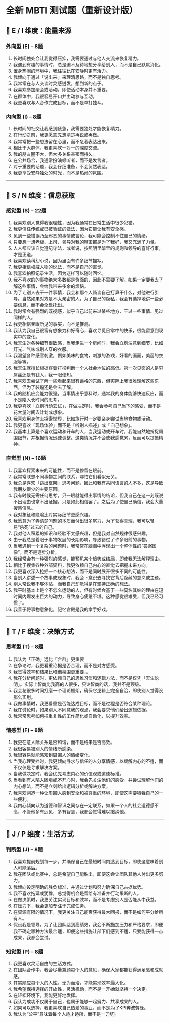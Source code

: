 # 全新 MBTI 测试题（重新设计版）

## 🔹 E / I 维度：能量来源

### 外向型 (E) – 8题
1. 长时间独处会让我觉得压抑，我需要通过与他人交流来恢复精力。  
2. 我遇到有趣的事情时，总是迫不及待地想分享给别人，而不是自己默默消化。  
3. 置身热闹的环境中，我往往比在安静时更有活力。  
4. 我倾向于通过「说出来」来理清思路，而不是独自思考。  
5. 我常常在与人交谈时灵感迸发，想到新的点子。  
6. 我喜欢参加聚会或活动，即使活动本身并不重要。  
7. 在群体中，我很容易开口并主动参与互动。  
8. 我更喜欢与人合作完成目标，而不是单打独斗。  

### 内向型 (I) – 8题
1. 长时间的社交让我感到疲惫，我需要独处才能恢复精力。  
2. 在行动之前，我更愿意先想清楚再说或再做。  
3. 我常常把一些想法留在心里，而不急着表达出来。  
4. 相比于大群体，我更喜欢一对一的深度交流。  
5. 我的朋友圈不大，但大多关系亲密而持久。  
6. 在公共场合，我通常扮演倾听者，而不是发言者。  
7. 对于重要的话题，我会仔细准备，不会贸然表达。  
8. 我更享受安静独处的时光，而不是热闹的氛围。  

---

## 🔹 S / N 维度：信息获取

### 感觉型 (S) – 22题

1. 我喜欢别人觉得我很理性，因为我通常在日常生活中很少犯错。
2. 我更信任传统或已被验证的做法，因为它能让我有安全感。
3. 见到一些错误乃至邪恶的事情或言论，我可能会控制不住自己的情绪。
4. 只要想一想老板、上司、领导对我的鞭策都是为了我好，我又充满了力量。
5. 人人都应该自觉遵纪守法，或者说，按照明里暗里的规则和领导的喜好行事，才是正道。
6. 我喜欢读科幻小说，因为里面有许多细节描写。
7. 我更相信权威人物的说法，而不是自己的直觉。
8. 我喜欢拍照记录生活，因为这样可以随时回忆。
9. 我不喜欢的的事物绝大多数都是负面的，因此不需要了解。如果一定要我去了解这些事情，会给我带来多余的烦恼。
10. 为了让别人去干一件事情，我会和那个人畅谈自己打算干什么，对他进行引导。当然如果对方是不太亲密的人，为了自己的隐私，我会有选择地讲一些必要信息，而不会全盘托出。
11. 我时常会有强烈的既视感，似乎自己以前来过某些地方、干过一些事情、见过同样的人。
12. 我更相信亲眼所见的事实，而不是推测。
13. 我认为我自己很富有想象力和好奇心，喜欢寻觅日常中的快乐，很能留意到现实中的变化。
14. 我天生对各种细节很敏感，当我走进一个房间时，我会立刻注意到细节，比如灯光、气味或别人穿的衣服。
15. 我渴望各种感官刺激，例如美味的食物，刺激的游戏，好看的画面，美丽的衣服等等。 
16. 我天生就擅长根据穿着打扮判断一个人社会地位的高低。第一次见面的人是穷屌丝还是有钱人，我一眼便知。
17. 我喜欢去尝试了解一些看起来很有逼格的东西，但实际上我很难理解这些东西，但为了装逼还是会去了解。
18. 我的随机应变能力很强，当事情出乎意料时，通常我的身体能够快速反应，而不是陷入长时间的思考。
19. 我更喜欢「立刻行动去试」，在做决定时，我会参考自己当下的感受，而不是花大量时间去计划或想象。
20. 我喜欢用身体去探索世界，比如旅行时一定要亲身尝试当地食物或活动。
21. 我更喜欢「现场体验」而不是「听别人描述」或「自己想象」。
22. 我基本上算是个喜欢运动和开车的人，当我运动或开车时，我能自然地捕捉周围细节，并根据情况迅速调整。这类情况并不会使我感觉累，反而可以提振精神。


### 直觉型 (N) – 16题
1. 我喜欢探索未来的可能性，而不是停留在眼前。 
2. 我常常联想不同事物之间的联系，哪怕它们看似无关。
3. 我总是喜欢「跳出框架」思考问题，因此和我有共同语言的人不多，这是导致我朋友很少的主要原因。  
4. 我有时候无需任何思考，只一眼就能得出事情的结论，但我自己在这一刻既说不出理由也拿不出证据，只是如此相信罢了。之后为了使自己确信，我会大量搜集信息。
5. 我对象征和隐喻比对实际细节更感兴趣。
6. 我愿意为了弄清楚问题的本质而付出很多努力，为了获得真理，我可以轻易“杀死”过去的自己。
7. 我对他人积累的知识和经验不太感兴趣，但是我对自然规律很感兴趣。
8. 由于我总是着眼于事物发展的长期影响，导致错过了许多眼前的事物。
9. 当我遇到一个复杂的问题时，我常常在脑海中浮现出一个整体性的“答案图像”，而不是逐步分析。
10. 我经常会有一种强烈的感觉，能预见某个趋势或结局，即使我无法解释理由。
11. 相比于搜集各种外部资料，我更依赖自己内心的直觉去把握未来方向。
12. 我更喜欢深入挖掘一个核心想法，而不是同时展开很多不同的可能性。
13. 当别人讲述一个故事或现象时，我会下意识去寻找它背后隐藏的意义或主题。
14. 别人常说我不够体贴，而我自己却觉得是在坚持正确的想法。
15. 我平时基本上是个不怎么运动的人，但有时候会基于一些莫名其妙的理由在短时间内爆发出巨大的动力，导致身心疲惫不堪。这种感觉很难受，但我已经习惯了。
16. 我善于将事物意象化，记忆宫殿是我的拿手好戏。

---

## 🔹 T / F 维度：决策方式

### 思考型 (T) – 8题
1. 我认为「正确」远比「合群」更重要
2. 在争论时，我更看重论据是否合理，而不是对方感受。
3. 我觉得效率和结果比和谐氛围更重要，。
4. 我在分析问题时，更依赖自己的思维习惯和逻辑方法，而不是仅凭「天生聪明」。实际上智商比我高的人很多，只论智商的话，我并不是顶级。
5. 我会花很多时间打磨一个理论框架，确保它逻辑上完全自洽，即使别人觉得没那么实用。
6. 我做事情时，我更看重是否能达成目标，而不是过程是否符合某种理论。
7. 我在讨论时，如果别人不同意我的观点，我会要求他们给出逻辑依据。
8. 我常常思考如何把重复性的工作简化或自动化，以提升效率。

### 情感型 (F) – 8题 
1. 我更在意人际关系是否和谐，而不是结果是否高效。  
2. 我很容易被别人的情绪所感染。  
3. 我很容易就能感知到周围人的情绪变化。
4. 当我心理受挫时，我更倾向寻求与信任的人分享情感，以缓解内心的不适，而不仅仅是寻求解决方案。
5. 当我做决定时，我会优先考虑内心的价值观或道德标准。
6. 当看到有人陷入困境或不开心时，我会先关注他们的感受，并尝试理解他们的内心想法，而不是立刻给出逻辑分析或解决方案。
7. 我喜欢创造一种让周围人感到安全和被尊重的环境，即使这需要牺牲自己的一些便利。
8. 我内心倾向认为道德和智识之间存在一定联系，如果一个人的社会道德感不高，不管他多有远见、多有智慧，我都会觉得难以接纳他。

---

## 🔹 J / P 维度：生活方式

### 判断型 (J) – 8题
1. 我喜欢提前规划每一步，并确保自己在最短时间内达到目标，即使这意味着别人可能落后。 
2. 我在团队或比赛中，总是希望自己能胜出，即便这会让团队其他人付出更多努力。 
3. 我倾向设定明确的胜负标准，并通过计划和努力确保自己占据优势。
4. 我不喜欢拖延或犹豫，总觉得机会是留给有准备并行动果断的人。  
5. 在做决策时，我更关注实现目标和效率，而不是考虑别人是否能从中获益。
6. 在压力下，我会更加专注于完成任务。  
7. 在资源有限的情况下，我更关注自己能否获得最大回报，而不是如何平分给所有人。
8. 假设我是领导，为了让团队达到高绩效，我会不断施加压力和严格要求，即便我不确定哪种方法最合适，即便这些措施让部下们感到不适，只要能获得一点成果，我都会尝试。

### 知觉型 (P) – 8题
1. 我更喜欢灵活自由的生活方式。  
2. 在团队合作中，我会尽量兼顾每个人的意见，确保大家都能获得满足感和成就感。  
4. 其实顺应每个人的人性，无为而治，才能实现效率最大化。  
5. 我希望保持选择的开放性，灵活机动，而不是一开始就坚持一个决定。  
6. 在轻松环境下，我能更好地发挥。  
7. 我认为成功不仅属于自己，也属于能够一起努力、共享成果的人。  
8. 如果可以选择，我更喜欢自己热爱的事业，而不是为了KPI奔波劳碌。 
9. 我认为“公平”意味着每个人适才适所，而不是一刀切。
